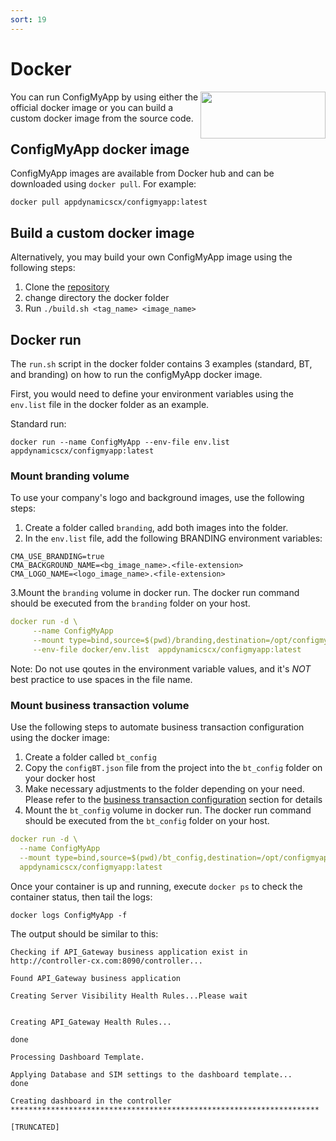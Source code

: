 ```yaml
---
sort: 19
---
```


# Docker

<p><img align="right" width="200" height="75" src="https://user-images.githubusercontent.com/2548160/87821525-e3f6a400-c867-11ea-8f27-edcfe83a6108.png"></p>


You can run ConfigMyApp by using either the official docker image or you can build a custom docker image from the source code. 

## ConfigMyApp docker image 

ConfigMyApp images are available from Docker hub and can be downloaded using `docker pull`. For example: 

`docker pull appdynamicscx/configmyapp:latest`

## Build a custom docker image

Alternatively, you may build your own ConfigMyApp image using the following steps: 

1. Clone the <a href="https://github.com/Appdynamics/ConfigMyApp" target="_blank">repository</a>
2. change directory the docker folder
3. Run  `./build.sh <tag_name> <image_name>`  

## Docker run

The `run.sh` script in the docker folder contains 3 examples (standard, BT, and branding) on how to run the configMyApp docker image. 

First, you would need to define your environment variables using the `env.list` file in the docker folder as an example. 

Standard run: 

`docker run --name ConfigMyApp --env-file env.list appdynamicscx/configmyapp:latest` 

### Mount branding volume

To use your company's logo and background images, use the following steps: 

1. Create a folder called `branding`, add both images into the folder.
2. In the `env.list` file, add the following BRANDING environment variables:

```
CMA_USE_BRANDING=true
CMA_BACKGROUND_NAME=<bg_image_name>.<file-extension>
CMA_LOGO_NAME=<logo_image_name>.<file-extension>

```
 3.Mount the `branding` volume in docker run. The docker run command should be executed from the `branding` folder on your host. 

 ```yaml
 docker run -d \
      --name ConfigMyApp
      --mount type=bind,source=$(pwd)/branding,destination=/opt/configmyapp/branding \
      --env-file docker/env.list  appdynamicscx/configmyapp:latest
 ```
Note: Do not use qoutes in the environment variable values, and it's *NOT* best practice to use spaces in the file name. 

### Mount business transaction volume

Use the following steps to automate business transaction configuration using the docker image:

1. Create a folder called `bt_config` 
2. Copy the `configBT.json` file from the project into the `bt_config` folder on your docker host 
3. Make necessary adjustments to the folder depending on your need. Please refer to the <a href="https://appdynamics.github.io/ConfigMyApp/#business-transaction-configuration"> business transaction configuration</a> section for details
4. Mount the `bt_config` volume in docker run. The docker run command should be executed from the `bt_config` folder on your host. 

```yaml
docker run -d \
  --name ConfigMyApp
  --mount type=bind,source=$(pwd)/bt_config,destination=/opt/configmyapp/bt_config \
  appdynamicscx/configmyapp:latest
```

Once your container is up and running, execute `docker ps` to check the container status, then tail the logs: 

`docker logs ConfigMyApp -f`

The output should be similar to this:

```
Checking if API_Gateway business application exist in http://controller-cx.com:8090/controller...

Found API_Gateway business application

Creating Server Visibility Health Rules...Please wait


Creating API_Gateway Health Rules...

done

Processing Dashboard Template.

Applying Database and SIM settings to the dashboard template...
done

Creating dashboard in the controller
*********************************************************************

[TRUNCATED]

```